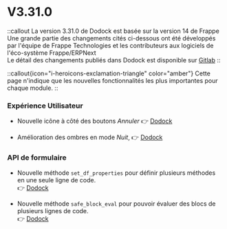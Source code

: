 # V3.31.0

::callout
La version 3.31.0 de Dodock est basée sur la version 14 de Frappe  
Une grande partie des changements cités ci-dessous ont été développés par l'équipe de Frappe Technologies et les contributeurs aux logiciels de l'éco-système Frappe/ERPNext  
Le détail des changements publiés dans Dodock est disponible sur [Gitlab](https://gitlab.com/dokos/dodock/-/releases/v3.31.0)
::

::callout{icon="i-heroicons-exclamation-triangle" color="amber"}
Cette page n'indique que les nouvelles fonctionnalités les plus importantes pour chaque module.
::


### Expérience Utilisateur

- Nouvelle icône à côté des boutons *Annuler*
:point_right: [Dodock](https://gitlab.com/dokos/dodock/-/merge_requests/135)

- Amélioration des ombres en mode *Nuit*,
:point_right: [Dodock](https://gitlab.com/dokos/dodock/-/merge_requests/135)


### API de formulaire

- Nouvelle méthode `set_df_properties` pour définir plusieurs méthodes en une seule ligne de code.  
:point_right: [Dodock](https://gitlab.com/dokos/dodock/-/merge_requests/135)

- Nouvelle méthode `safe_block_eval` pour pouvoir évaluer des blocs de plusieurs lignes de code.  
:point_right: [Dodock](https://gitlab.com/dokos/dodock/-/merge_requests/135)


